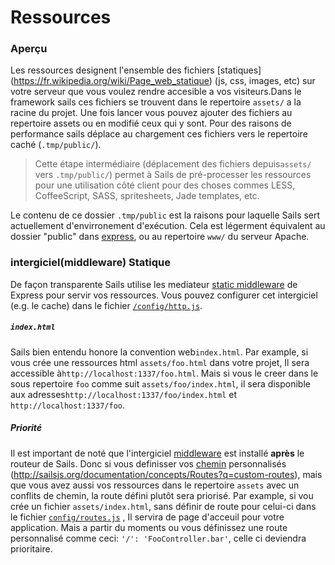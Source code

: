 # Ressources

### Aperçu

Les ressources designent l'ensemble des fichiers  [statiques] (https://fr.wikipedia.org/wiki/Page_web_statique) (js, css, images, etc) sur votre serveur que vous voulez rendre accesible a vos visiteurs.Dans le framework sails ces fichiers se trouvent dans le repertoire `assets/` a la racine du projet. Une fois lancer vous pouvez ajouter des fichiers au repertoire assets ou en modifié ceux qui y sont. Pour des raisons de performance sails déplace au chargement ces fichiers vers le repertoire caché (`.tmp/public/`).

> Cette étape intermédiaire (déplacement des fichiers depuis`assets/` vers `.tmp/public/`) permet à Sails de pré-processer les ressources pour une utilisation côté client pour des choses commes LESS, CoffeeScript, SASS, spritesheets, Jade templates, etc.

Le contenu de ce dossier `.tmp/public` est la raisons pour laquelle Sails sert actuellement d'envirronement d'exécution.  Cela est légerment équivalent au dossier "public" dans [express](https://github.com/expressjs), ou au repertoire `www/` du serveur Apache.


### intergiciel(middleware) Statique

De façon transparente Sails utilise les mediateur [static middleware](http://www.senchalabs.org/connect/static.html) de Express pour servir vos ressources. Vous pouvez configurer cet intergiciel (e.g. le cache) dans le fichier [`/config/http.js`](http://sailsjs.org/documentation/reference/sails.config/sails.config.http.html).

##### `index.html`
Sails bien entendu honore la convention web`index.html`.  Par example, si vous crée une ressources html `assets/foo.html` dans votre projet, Il sera accessible à`http://localhost:1337/foo.html`.  Mais si vous le creer dans le sous repertoire `foo` comme suit `assets/foo/index.html`, il sera disponible aux adresses`http://localhost:1337/foo/index.html` et `http://localhost:1337/foo`.

##### Priorité
Il est important de noté que l'intergiciel [middleware](http://stephensugden.com/middleware_guide/) est installé **après** le routeur de Sails.  Donc si vous definisser vos [chemin](routes) personnalisés (http://sailsjs.org/documentation/concepts/Routes?q=custom-routes), mais que vous avez aussi vos ressources dans le repertoire `assets` avec un conflits de chemin, la route défini plutôt sera priorisé. Par example, si vou crée un fichier `assets/index.html`, sans définir de route pour celui-ci dans le fichier [`config/routes.js`](http://sailsjs.org/documentation/reference/sails.config/sails.config.routes.html) , Il servira de page d'acceuil pour votre application. Mais a partir du moments ou vous définissez une route personnalisé comme ceci: `'/': 'FooController.bar'`, celle ci deviendra prioritaire.



<docmeta name="displayName" value="Assets">
